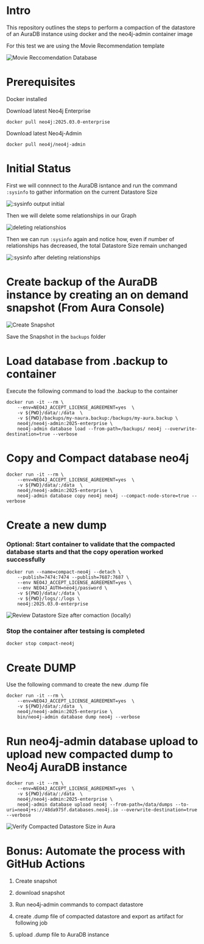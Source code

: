# Intro
This repository outlines the steps to perform a compaction of the datastore of an AuraDB instance using docker and the neo4j-admin container image

For this test we are using the Movie Recommendation template

![Movie Reccomendation Database](/img/movie_database.png)

# Prerequisites

Docker installed

Download latest Neo4j Enterprise

`docker pull neo4j:2025.03.0-enterprise`

Download latest Neo4j-Admin

`docker pull neo4j/neo4j-admin`

# Initial Status

First we will connnect to the AuraDB isntance and run the command `:sysinfo` to gather information on the current Datastore Size

![:sysinfo output initial](/img/sysinfo_ouput__initial_aura.png)

Then we will delete some relationships in our Graph

![deleting relationshios](/img/delete_relationships.png)

Then we can run `:sysinfo` again and notice how, even if number of relationships has decreased, the total Datastore Size remain unchanged

![:sysinfo after deleting relationships](/img/sysinfo_ouput_pre_compaction_aura_2.png)


# Create backup of the AuraDB instance by creating an on demand snapshot (From Aura Console)

![Create Snapshot](/img/create_snapshot.png)

Save the Snapshot in the `backups` folder

# Load database from .backup to container

Execute the following command to load the .backup to the container

```
docker run -it --rm \
    --env=NEO4J_ACCEPT_LICENSE_AGREEMENT=yes  \
    -v ${PWD}/data/:/data  \
    -v ${PWD}/backups/my-naura.backup:/backups/my-aura.backup \
    neo4j/neo4j-admin:2025-enterprise \
    neo4j-admin database load --from-path=/backups/ neo4j --overwrite-destination=true --verbose
```

# Copy and Compact database neo4j

```
docker run -it --rm \
    --env=NEO4J_ACCEPT_LICENSE_AGREEMENT=yes  \
    -v ${PWD}/data/:/data  \
    neo4j/neo4j-admin:2025-enterprise \
    neo4j-admin database copy neo4j neo4j --compact-node-store=true --verbose 
```
# Create a new dump

### Optional: Start container to validate that the compacted database starts and that the copy operation worked successfully

```
docker run --name=compact-neo4j --detach \
    --publish=7474:7474 --publish=7687:7687 \
    --env NEO4J_ACCEPT_LICENSE_AGREEMENT=yes \
    --env NEO4J_AUTH=neo4j/password \
    -v ${PWD}/data/:/data \
    -v ${PWD}/logs/:/logs \
    neo4j:2025.03.0-enterprise
```

![Review Datastore Size after comaction (locally)](/img/sysinfo_ouput_post_compaction_local.png)


### Stop the container after testsing is completed

`docker stop compact-neo4j`



# Create DUMP

Use the following command to create the new .dump file

```
docker run -it --rm \
    --env=NEO4J_ACCEPT_LICENSE_AGREEMENT=yes  \
    -v ${PWD}/data/:/data  \
    neo4j/neo4j-admin:2025-enterprise \
    bin/neo4j-admin database dump neo4j --verbose
```

# Run neo4j-admin database upload to upload new compacted dump to Neo4j AuraDB instance
```
docker run -it --rm \
    --env=NEO4J_ACCEPT_LICENSE_AGREEMENT=yes  \
    -v ${PWD}/data/:/data  \
    neo4j/neo4j-admin:2025-enterprise \
    neo4j-admin database upload neo4j --from-path=/data/dumps --to-uri=neo4j+s://48da975f.databases.neo4j.io --overwrite-destination=true --verbose
```

![Verify Compacted Datastore Size in Aura](/img/sysinfo_output_post_compaction_aura.png)

# Bonus: Automate the process with GitHub Actions

1. Create snapshot

2. download snapshot

3. Run neo4j-admin commands to compact datastore 

3. create .dump file of compacted datastore and export as artifact for following job

4. upload .dump file to AuraDB instance




